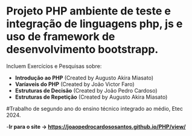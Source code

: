 # Projeto PHP ambiente de teste e integração de linguagens php, js e uso de framework de desenvolvimento bootstrapp.  

Incluem Exercícios e Pesquisas sobre:

- **Introdução ao PHP** (Created by Augusto Akira Miasato)
- **Varíaveis do PHP** (Created by João Victor Faro)
- **Estruturas de Decisão** (Created by João Pedro Cardoso)
- **Estruturas de Repetição** (Created by Augusto Akira Miasato)

#Trabalho de segundo ano do ensino técnico integrado ao médio, Etec 2024.

-**Ir para o site -> https://joaopedrocardososantos.github.io/PHP/view/**
